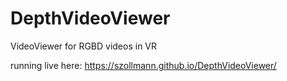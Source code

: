 # DepthVideoViewer
VideoViewer for RGBD videos in VR

running live here:
https://szollmann.github.io/DepthVideoViewer/
